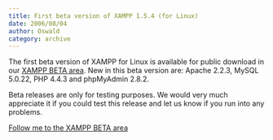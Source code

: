 ```yaml
---
title: First beta version of XAMPP 1.5.4 (for Linux)
date: 2006/08/04
author: Oswald
category: archive
---
```


The first beta version of XAMPP for Linux is available for public download in our  [XAMPP BETA area](http://www.apachefriends.org/en/xampp-beta.html). New in this beta version are: Apache 2.2.3, MySQL 5.0.22, PHP 4.4.3 and phpMyAdmin 2.8.2. 

Beta releases are only for testing purposes. We would very much appreciate it if you could test this release and let us know if you run into any problems. 

[Follow me to the XAMPP BETA area](http://www.apachefriends.org/en/xampp-beta.html)
